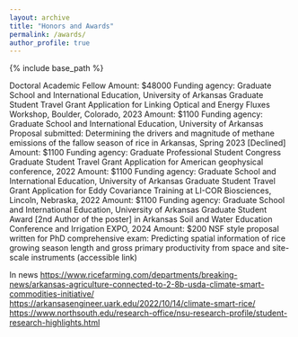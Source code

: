 ```yaml
---
layout: archive
title: "Honors and Awards"
permalink: /awards/
author_profile: true
---
```


{% include base_path %}
<!--
{% for post in site.teaching reversed %}
  {% include archive-single.html %}
{% endfor %}
- KaggleX BIPOC Mentorship Program. Mentee in Cohort 3  (08/2023-11/2023). Mentor: Cole Ingraham 
-->

Doctoral Academic Fellow
Amount: $48000
Funding agency: Graduate School and International Education, University of Arkansas
Graduate Student Travel Grant Application for Linking Optical and Energy Fluxes Workshop, Boulder, Colorado, 2023
Amount: $1100
Funding agency: Graduate School and International Education, University of Arkansas
Proposal submitted: Determining the drivers and magnitude of methane emissions of the fallow season of rice in Arkansas, Spring 2023 [Declined]
Amount: $1100
Funding agency: Graduate Professional Student Congress
Graduate Student Travel Grant Application for American geophysical conference, 2022
Amount: $1100
Funding agency: Graduate School and International Education, University of Arkansas
Graduate Student Travel Grant Application for Eddy Covariance Training at LI-COR Biosciences, Lincoln, Nebraska, 2022
Amount: $1100
Funding agency: Graduate School and International Education, University of Arkansas
Graduate Student Award [2nd Author of the poster] in Arkansas Soil and Water Education Conference and Irrigation EXPO, 2024
Amount: $200
NSF style proposal written for PhD comprehensive exam: Predicting spatial information of rice growing season length and gross primary productivity from space and site-scale instruments (accessible link)

  In news
  https://www.ricefarming.com/departments/breaking-news/arkansas-agriculture-connected-to-2-8b-usda-climate-smart-commodities-initiative/
  https://arkansasengineer.uark.edu/2022/10/14/climate-smart-rice/
  https://www.northsouth.edu/research-office/nsu-research-profile/student-research-highlights.html
